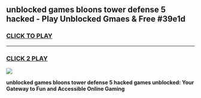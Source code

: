 
## unblocked games bloons tower defense 5 hacked - Play Unblocked Gmaes & Free #39e1d
<h3>
<a href="https://premium.freeplayer.one?title=unblocked_games_bloons_tower_defense_5_hacked&ref=01M">CLICK TO PLAY</a></h3>
<hr>

<h3>
<a href="https://premium.freeplayer.one?title=unblocked_games_bloons_tower_defense_5_hacked&ref=01M">CLICK 2 PLAY</a>
  
</h3>

<a href="https://premium.freeplayer.one?title=unblocked_games_bloons_tower_defense_5_hacked&ref=01M"><img src="https://clearcache.store/games.png"></a>


**unblocked games bloons tower defense 5 hacked games unblocked: Your Gateway to Fun and Accessible Online Gaming**
